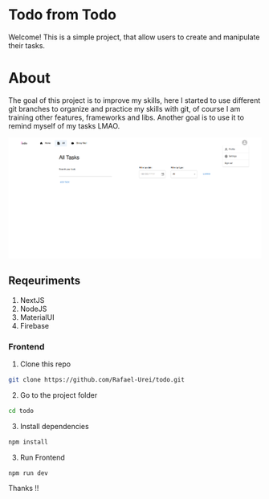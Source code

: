 # Todo from Todo

Welcome! This is a simple project, that allow users to create and manipulate their tasks.

# About

The goal of this project is to improve my skills, here I started to use different git branches to organize and practice my skills with git, of course
I am training other features, frameworks and libs. Another goal is to use it to remind myself of my tasks LMAO.

![Prototype](./.github/image.png)

## Reqeuriments

1. NextJS
2. NodeJS
3. MaterialUI
4. Firebase

### Frontend

1. Clone this repo

```bash
git clone https://github.com/Rafael-Urei/todo.git
```

2. Go to the project folder

```bash
cd todo
```

3. Install dependencies

```bash
npm install
```

3. Run Frontend

```bash
npm run dev
```

Thanks !!
